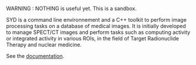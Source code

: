 

WARNING : NOTHING is useful yet. This is a sandbox.

SYD is a command line environnement and a C++ toolkit to perform image processing tasks on a database of medical images. It is initially developed to manage SPECT/CT images and perform tasks such as computing activity or integrated activity in various ROIs, in the field of Target Radionuclide Therapy and nuclear medicine.

See the [documentation](https://dsarrut.gitbooks.io/syd-doc/content/).


